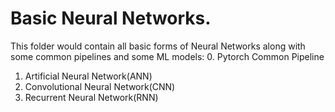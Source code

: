 # Basic Neural Networks.
This folder would contain all basic forms of Neural Networks along with some common pipelines and some ML models:
0. Pytorch Common Pipeline
1. Artificial Neural Network(ANN)
2. Convolutional Neural Network(CNN)
3. Recurrent Neural Network(RNN)
